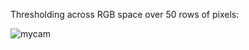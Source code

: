 Thresholding across RGB space over 50 rows of pixels:

![mycam](https://github.com/tanay-bits/tanayChoudhary_ME433_2016/blob/master/HW14/thresher.jpeg)
